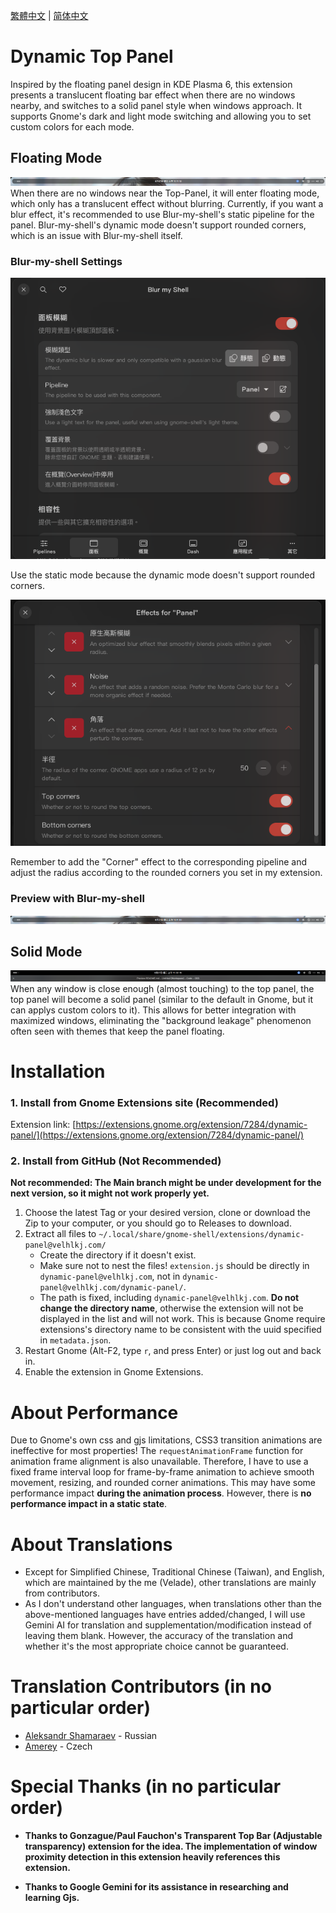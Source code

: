 [繁體中文](README.md) | [简体中文](README-cn.md) 

# Dynamic Top Panel

Inspired by the floating panel design in KDE Plasma 6, this extension presents a translucent floating bar effect when there are no windows nearby, and switches to a solid panel style when windows approach. It supports Gnome's dark and light mode switching and allowing you to set custom colors for each mode.

## Floating Mode
![Floating Mode](readme_images/transparent.png)
When there are no windows near the Top-Panel, it will enter floating mode, which only has a translucent effect without blurring. Currently, if you want a blur effect, it's recommended to use Blur-my-shell's static pipeline for the panel. Blur-my-shell's dynamic mode doesn't support rounded corners, which is an issue with Blur-my-shell itself.

### Blur-my-shell Settings
![Blur-my-shell Settings](readme_images/bms_settings1.png)

Use the static mode because the dynamic mode doesn't support rounded corners.

![Blur-my-shell Pipeline Settings](readme_images/bms_settings2.png)

Remember to add the "Corner" effect to the corresponding pipeline and adjust the radius according to the rounded corners you set in my extension.

### Preview with Blur-my-shell
![Blurred Floating Effect](readme_images/blur.png)

## Solid Mode
![Solid Mode](readme_images/solid.png)
When any window is close enough (almost touching) to the top panel, the top panel will become a solid panel (similar to the default in Gnome, but it can applys custom colors to it). This allows for better integration with maximized windows, eliminating the "background leakage" phenomenon often seen with themes that keep the panel floating.

# Installation
### 1. Install from Gnome Extensions site (Recommended)
Extension link: [https://extensions.gnome.org/extension/7284/dynamic-panel/](https://extensions.gnome.org/extension/7284/dynamic-panel/)

### 2. Install from GitHub (Not Recommended)
**Not recommended: The Main branch might be under development for the next version, so it might not work properly yet.**

1. Choose the latest Tag or your desired version, clone or download the Zip to your computer, or you should go to Releases to download.
2. Extract all files to `~/.local/share/gnome-shell/extensions/dynamic-panel@velhlkj.com/`
    * Create the directory if it doesn't exist.
    * Make sure not to nest the files! `extension.js` should be directly in `dynamic-panel@velhlkj.com`, not in `dynamic-panel@velhlkj.com/dynamic-panel/`.
    * The path is fixed, including `dynamic-panel@velhlkj.com`. **Do not change the directory name**, otherwise the extension will not be displayed in the list and will not work. This is because Gnome require extensions's directory name to be consistent with the uuid specified in `metadata.json`.
3. Restart Gnome (Alt-F2, type `r`, and press Enter) or just log out and back in.
4. Enable the extension in Gnome Extensions.

# About Performance
Due to Gnome's own css and gjs limitations, CSS3 transition animations are ineffective for most properties! The `requestAnimationFrame` function for animation frame alignment is also unavailable. Therefore, I have to use a fixed frame interval loop for frame-by-frame animation to achieve smooth movement, resizing, and rounded corner animations. This may have some performance impact **during the animation process**. However, there is **no performance impact in a static state**.

# About Translations
* Except for Simplified Chinese, Traditional Chinese (Taiwan), and English, which are maintained by the me (Velade), other translations are mainly from contributors.
* As I don't understand other languages, when translations other than the above-mentioned languages have entries added/changed, I will use Gemini AI for translation and supplementation/modification instead of leaving them blank. However, the accuracy of the translation and whether it's the most appropriate choice cannot be guaranteed.

# Translation Contributors (in no particular order)
* [Aleksandr Shamaraev](https://github.com/AlexanderShad) - Russian
* [Amerey](https://github.com/Amereyeu) - Czech

# Special Thanks (in no particular order)
* **Thanks to Gonzague/Paul Fauchon's Transparent Top Bar (Adjustable transparency) extension for the idea. The implementation of window proximity detection in this extension heavily references this extension.**

* **Thanks to Google Gemini for its assistance in researching and learning Gjs.**